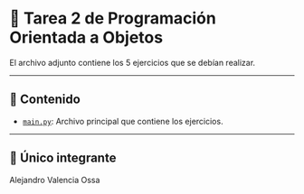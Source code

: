 # 📘 Tarea 2 de Programación Orientada a Objetos

El archivo adjunto contiene los 5 ejercicios que se debían realizar.

---

## 🧠 Contenido

- [`main.py`](./main.py): Archivo principal que contiene los ejercicios.

---

## 🚀 Único integrante
Alejandro Valencia Ossa

